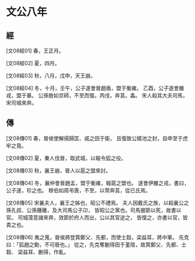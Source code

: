 # 文公八年

## 經 <a name="06Wen08Jing"></a>

<a name="06Wen08Jing01">[文08經01]</a> 春，王正月。

<a name="06Wen08Jing02">[文08經02]</a> 夏，四月。

<a name="06Wen08Jing03">[文08經03]</a> 秋，八月，戊申，天王崩。

<a name="06Wen08Jing04">[文08經04]</a> 冬，十月，壬午，公子遂會晉趙盾，盟于衡雍。 乙酉，公子遂會雒戎，盟于暴。 公孫敖如京師，不至而復。丙戌，奔莒。螽。 宋人殺其大夫司馬，宋司城來奔。

## 傳 <a name="06Wen08Zhuan"></a>

<a name="06Wen08Zhuan01">[文08傳01]</a> 春，晉侯使解揚歸匡、戚之田于衛， 且復致公婿池之封，自申至于虎牢之竟。

<a name="06Wen08Zhuan02">[文08傳02]</a> 夏，秦人伐晉，取武城，以報令狐之役。

<a name="06Wen08Zhuan03">[文08傳03]</a> 秋，襄王崩，晉人以扈之盟來討。

<a name="06Wen08Zhuan04">[文08傳04]</a> 冬，襄仲會晉趙孟，盟于衡雍，報扈之盟也。 遂會伊雒之戎，書曰，公子遂，珍之也。 穆伯如周弔喪，不至，以幣奔莒，從已氏焉。

<a name="06Wen08Zhuan05">[文08傳05]</a> 宋襄夫人，襄王之姊也，昭公不禮焉。 夫人因戴氏之族，以殺襄公之孫孔叔、公孫鍾離，及大司馬公子卬， 皆昭公之黨也。司馬握節以死，故書以官。 司城蕩意諸來奔，效節於府人而出，公以其官逆之， 皆復之，亦書以官，皆貴之也。

<a name="06Wen08Zhuan06">[文08傳06]</a> 夷之蒐，晉侯將登箕鄭父、先都，而使士縠，梁益耳，將中軍。 先克曰：「狐趙之勳，不可廢也。」 從之，先克奪蒯得田于堇陰，故箕鄭父、先都、士縠、 梁益耳、蒯得，作亂。

